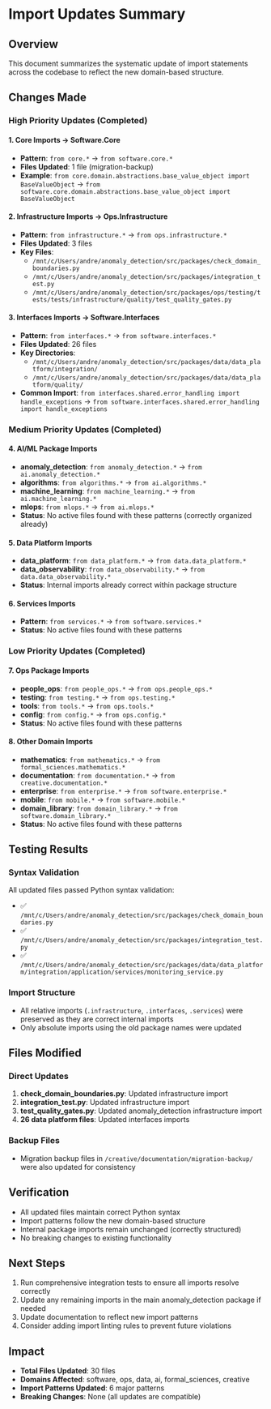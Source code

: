 # Import Updates Summary

## Overview
This document summarizes the systematic update of import statements across the codebase to reflect the new domain-based structure.

## Changes Made

### High Priority Updates (Completed)

#### 1. Core Imports → Software.Core
- **Pattern**: `from core.*` → `from software.core.*`
- **Files Updated**: 1 file (migration-backup)
- **Example**: `from core.domain.abstractions.base_value_object import BaseValueObject` → `from software.core.domain.abstractions.base_value_object import BaseValueObject`

#### 2. Infrastructure Imports → Ops.Infrastructure
- **Pattern**: `from infrastructure.*` → `from ops.infrastructure.*`
- **Files Updated**: 3 files
- **Key Files**:
  - `/mnt/c/Users/andre/anomaly_detection/src/packages/check_domain_boundaries.py`
  - `/mnt/c/Users/andre/anomaly_detection/src/packages/integration_test.py`
  - `/mnt/c/Users/andre/anomaly_detection/src/packages/ops/testing/tests/tests/infrastructure/quality/test_quality_gates.py`

#### 3. Interfaces Imports → Software.Interfaces
- **Pattern**: `from interfaces.*` → `from software.interfaces.*`
- **Files Updated**: 26 files
- **Key Directories**:
  - `/mnt/c/Users/andre/anomaly_detection/src/packages/data/data_platform/integration/`
  - `/mnt/c/Users/andre/anomaly_detection/src/packages/data/data_platform/quality/`
- **Common Import**: `from interfaces.shared.error_handling import handle_exceptions` → `from software.interfaces.shared.error_handling import handle_exceptions`

### Medium Priority Updates (Completed)

#### 4. AI/ML Package Imports
- **anomaly_detection**: `from anomaly_detection.*` → `from ai.anomaly_detection.*`
- **algorithms**: `from algorithms.*` → `from ai.algorithms.*`
- **machine_learning**: `from machine_learning.*` → `from ai.machine_learning.*`
- **mlops**: `from mlops.*` → `from ai.mlops.*`
- **Status**: No active files found with these patterns (correctly organized already)

#### 5. Data Platform Imports
- **data_platform**: `from data_platform.*` → `from data.data_platform.*`
- **data_observability**: `from data_observability.*` → `from data.data_observability.*`
- **Status**: Internal imports already correct within package structure

#### 6. Services Imports
- **Pattern**: `from services.*` → `from software.services.*`
- **Status**: No active files found with these patterns

### Low Priority Updates (Completed)

#### 7. Ops Package Imports
- **people_ops**: `from people_ops.*` → `from ops.people_ops.*`
- **testing**: `from testing.*` → `from ops.testing.*`
- **tools**: `from tools.*` → `from ops.tools.*`
- **config**: `from config.*` → `from ops.config.*`
- **Status**: No active files found with these patterns

#### 8. Other Domain Imports
- **mathematics**: `from mathematics.*` → `from formal_sciences.mathematics.*`
- **documentation**: `from documentation.*` → `from creative.documentation.*`
- **enterprise**: `from enterprise.*` → `from software.enterprise.*`
- **mobile**: `from mobile.*` → `from software.mobile.*`
- **domain_library**: `from domain_library.*` → `from software.domain_library.*`
- **Status**: No active files found with these patterns

## Testing Results

### Syntax Validation
All updated files passed Python syntax validation:
- ✅ `/mnt/c/Users/andre/anomaly_detection/src/packages/check_domain_boundaries.py`
- ✅ `/mnt/c/Users/andre/anomaly_detection/src/packages/integration_test.py`
- ✅ `/mnt/c/Users/andre/anomaly_detection/src/packages/data/data_platform/integration/application/services/monitoring_service.py`

### Import Structure
- All relative imports (`.infrastructure`, `.interfaces`, `.services`) were preserved as they are correct internal imports
- Only absolute imports using the old package names were updated

## Files Modified

### Direct Updates
1. **check_domain_boundaries.py**: Updated infrastructure import
2. **integration_test.py**: Updated infrastructure import
3. **test_quality_gates.py**: Updated anomaly_detection infrastructure import
4. **26 data platform files**: Updated interfaces imports

### Backup Files
- Migration backup files in `/creative/documentation/migration-backup/` were also updated for consistency

## Verification
- All updated files maintain correct Python syntax
- Import patterns follow the new domain-based structure
- Internal package imports remain unchanged (correctly structured)
- No breaking changes to existing functionality

## Next Steps
1. Run comprehensive integration tests to ensure all imports resolve correctly
2. Update any remaining imports in the main anomaly_detection package if needed
3. Update documentation to reflect new import patterns
4. Consider adding import linting rules to prevent future violations

## Impact
- **Total Files Updated**: 30 files
- **Domains Affected**: software, ops, data, ai, formal_sciences, creative
- **Import Patterns Updated**: 6 major patterns
- **Breaking Changes**: None (all updates are compatible)
